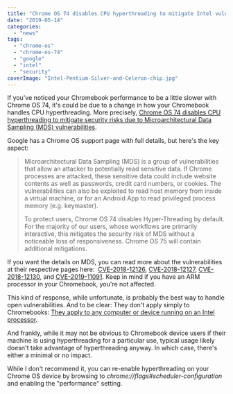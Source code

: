 ```yaml
---
title: "Chrome OS 74 disables CPU hyperthreading to mitigate Intel vulnerabilities"
date: "2019-05-14"
categories: 
  - "news"
tags: 
  - "chrome-os"
  - "chrome-os-74"
  - "google"
  - "intel"
  - "security"
coverImage: "Intel-Pentium-Silver-and-Celeron-chip.jpg"
---
```


If you've noticed your Chromebook performance to be a little slower with Chrome OS 74, it's could be due to a change in how your Chromebook handles CPU hyperthreading. More precisely, [Chrome OS 74 disables CPU hyperthreading to mitigate security risks due to Microarchitectural Data Sampling (MDS) vulnerabilities](https://support.google.com/faqs/answer/9330250).

Google has a Chrome OS support page with full details, but here's the key aspect:

> Microarchitectural Data Sampling (MDS) is a group of vulnerabilities that allow an attacker to potentially read sensitive data. If Chrome processes are attacked, these sensitive data could include website contents as well as passwords, credit card numbers, or cookies. The vulnerabilities can also be exploited to read host memory from inside a virtual machine, or for an Android App to read privileged process memory (e.g. keymaster).
> 
> To protect users, Chrome OS 74 disables Hyper-Threading by default. For the majority of our users, whose workflows are primarily interactive, this mitigates the security risk of MDS without a noticeable loss of responsiveness. Chrome OS 75 will contain additional mitigations.

If you want the details on MDS, you can read more about the vulnerabilities at their respective pages here:  [CVE-2018-12126](https://cve.mitre.org/cgi-bin/cvename.cgi?name=2018-12126), [CVE-2018-12127](https://cve.mitre.org/cgi-bin/cvename.cgi?name=2018-12127), [CVE-2018-12130](https://cve.mitre.org/cgi-bin/cvename.cgi?name=2018-12130), and [CVE-2019-11091](https://cve.mitre.org/cgi-bin/cvename.cgi?name=2019-11091). Keep in mind if you have an ARM processor in your Chromebook, you're not affected.

This kind of response, while unfortunate, is probably the best way to handle open vulnerabilities. And to be clear: They don't apply simply to Chromebooks: [They apply to any computer or device running on an Intel processor](https://www.intel.com/content/www/us/en/security-center/advisory/intel-sa-00233.html).

And frankly, while it may not be obvious to Chromebook device users if their machine is using hyperthreading for a particular use, typical usage likely doesn't take advantage of hyperthreading anyway. In which case, there's either a minimal or no impact.

While I don't recommend it, you can re-enable hyperthreading on your Chrome OS device by browsing to _chrome://flags#scheduler-configuration_ and enabling the "performance" setting.
